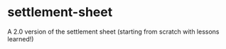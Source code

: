 # settlement-sheet

A 2.0 version of the settlement sheet (starting from scratch with lessons learned!)
